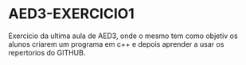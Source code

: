 # AED3-EXERCICIO1
Exercicio  da ultima aula de AED3, onde o mesmo tem como objetiv os alunos criarem um  programa  em c++ e depois aprender a usar os repertorios do GITHUB.
